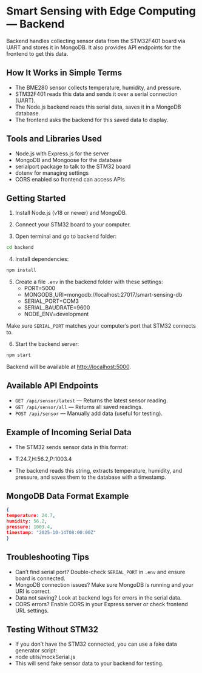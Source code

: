 # Smart Sensing with Edge Computing — Backend

Backend handles collecting sensor data from the STM32F401 board via UART and stores it in MongoDB. It also provides API endpoints for the frontend to get this data.


## How It Works in Simple Terms

- The BME280 sensor collects temperature, humidity, and pressure.
- STM32F401 reads this data and sends it over a serial connection (UART).
- The Node.js backend reads this serial data, saves it in a MongoDB database.
- The frontend asks the backend for this saved data to display.


## Tools and Libraries Used

- Node.js with Express.js for the server
- MongoDB and Mongoose for the database
- serialport package to talk to the STM32 board
- dotenv for managing settings
- CORS enabled so frontend can access APIs


## Getting Started

1. Install Node.js (v18 or newer) and MongoDB.

2. Connect your STM32 board to your computer.

3. Open terminal and go to backend folder:
```bash
cd backend
```
4. Install dependencies:
```bash
npm install
```
5. Create a file `.env` in the backend folder with these settings:
    - PORT=5000
    - MONGODB_URI=mongodb://localhost:27017/smart-sensing-db
    - SERIAL_PORT=COM3
    - SERIAL_BAUDRATE=9600
    - NODE_ENV=development
  
Make sure `SERIAL_PORT` matches your computer’s port that STM32 connects to.

6. Start the backend server:
```bash
npm start
```
Backend will be available at [http://localhost:5000](http://localhost:5000).


## Available API Endpoints

- `GET /api/sensor/latest` — Returns the latest sensor reading.
- `GET /api/sensor/all` — Returns all saved readings.
- `POST /api/sensor` — Manually add data (useful for testing).


## Example of Incoming Serial Data

- The STM32 sends sensor data in this format:

- T:24.7,H:56.2,P:1003.4

- The backend reads this string, extracts temperature, humidity, and pressure, and saves them to the database with a timestamp.


## MongoDB Data Format Example
```json
{
temperature: 24.7,
humidity: 56.2,
pressure: 1003.4,
timestamp: "2025-10-14T08:00:00Z"
}
```

## Troubleshooting Tips

- Can’t find serial port? Double-check `SERIAL_PORT` in `.env` and ensure board is connected.
- MongoDB connection issues? Make sure MongoDB is running and your URI is correct.
- Data not saving? Look at backend logs for errors in the serial data.
- CORS errors? Enable CORS in your Express server or check frontend URL settings.



## Testing Without STM32

- If you don’t have the STM32 connected, you can use a fake data generator script:
- node utils/mockSerial.js
- This will send fake sensor data to your backend for testing.






